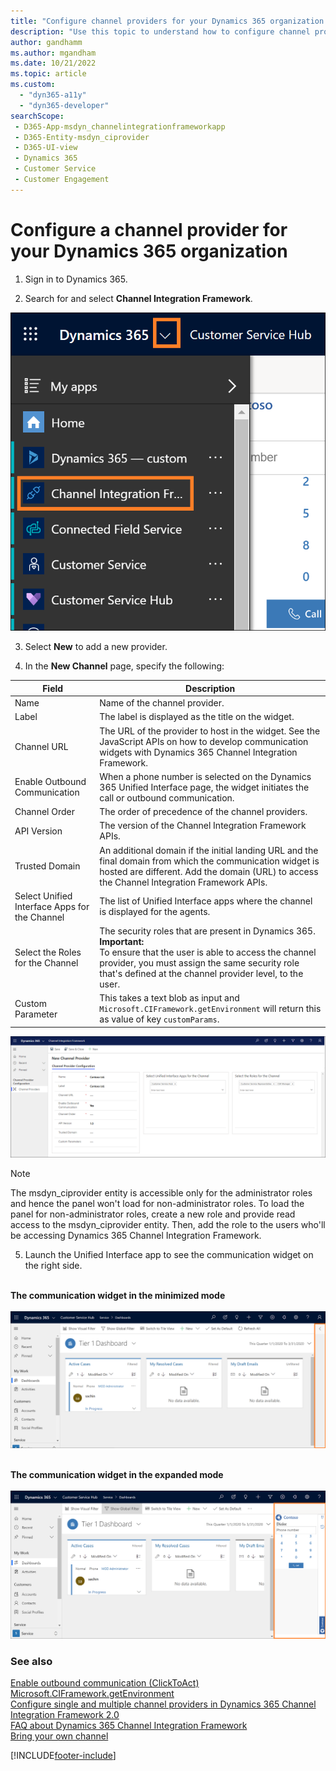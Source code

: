 ```yaml
---
title: "Configure channel providers for your Dynamics 365 organization | MicrosoftDocs"
description: "Use this topic to understand how to configure channel providers in Dynamics 365 Channel Integration Framework 1.0."
author: gandhamm
ms.author: mgandham
ms.date: 10/21/2022
ms.topic: article
ms.custom: 
  - "dyn365-a11y"
  - "dyn365-developer"
searchScope: 
 - D365-App-msdyn_channelintegrationframeworkapp 
 - D365-Entity-msdyn_ciprovider
 - D365-UI-view
 - Dynamics 365 
 - Customer Service 
 - Customer Engagement
---
```


# Configure a channel provider for your Dynamics 365 organization


1. Sign in to Dynamics 365.

2. Search for and select **Channel Integration Framework**.

  ![Dynamics 365 dropdown button to find Channel Integration Framework.](media/cif-app-navigation.png "Dynamics 365 dropdown button to find Channel Integration Framework")

3.	Select **New** to add a new provider.

4.	In the **New Channel** page, specify the following:

  | Field | Description |
  |-------|-------|
  |Name|Name of the channel provider.|
  |Label|The label is displayed as the title on the widget.|
  |Channel URL|The URL of the provider to host in the widget. See the JavaScript APIs on how to develop communication widgets with Dynamics 365 Channel Integration Framework.|
  |Enable Outbound Communication|When a phone number is selected on the Dynamics 365 Unified Interface page, the widget initiates the call or outbound communication.|
  |Channel Order|The order of precedence of the channel providers.|
  |API Version|The version of the Channel Integration Framework APIs.|
  |Trusted Domain| An additional domain if the initial landing URL and the final domain from which the communication widget is hosted are different. Add the domain (URL) to access the Channel Integration Framework APIs. |
  |Select Unified Interface Apps for the Channel| The list of Unified Interface apps where the channel is displayed for the agents. |
  |Select the Roles for the Channel|The security roles that are present in Dynamics 365.<br>**Important:** <br> To ensure that the user is able to access the channel provider, you must assign the same security role that's defined at the channel provider level, to the user.|
  |Custom Parameter|This takes a text blob as input and `Microsoft.CIFramework.getEnvironment` will return this as value of key `customParams`.|
  
  ![Channel provider configuration.](media/channel-provider-configuration-v1.PNG "Channel provider configuration")

  > [!Note]
  > The msdyn_ciprovider entity is accessible only for the administrator roles and hence the panel won't load for non-administrator roles. To load the panel for non-administrator roles, create a new role and provide read access to the msdyn_ciprovider entity. Then, add the role to the users who'll be accessing Dynamics 365 Channel Integration Framework.

5. Launch the Unified Interface app to see the communication widget on the right side.<br><br>

**The communication widget in the minimized mode**<br><br>
![Communication widget in the minimized mode.](media/widget-minimized-mode.PNG "Communication widget in the minimized mode")
<br><br>

**The communication widget in the expanded mode**<br><br>
![Communication widget in the expanded mode.](media/widget-expanded-mode.PNG "Communication widget in the expanded mode")


### See also

[Enable outbound communication (ClickToAct)](enable-outbound-communication-clicktoact.md)  
[Microsoft.CIFramework.getEnvironment](reference/microsoft-ciframework/getEnvironment.md)  
[Configure single and multiple channel providers in Dynamics 365 Channel Integration Framework 2.0](v2/configure-channel-provider-app-profile-manager.md)  
[FAQ about Dynamics 365 Channel Integration Framework](faq-channel-integration-framework.md)  
[Bring your own channel](../bring-your-own-channel.md)  


[!INCLUDE[footer-include](../../includes/footer-banner.md)]
